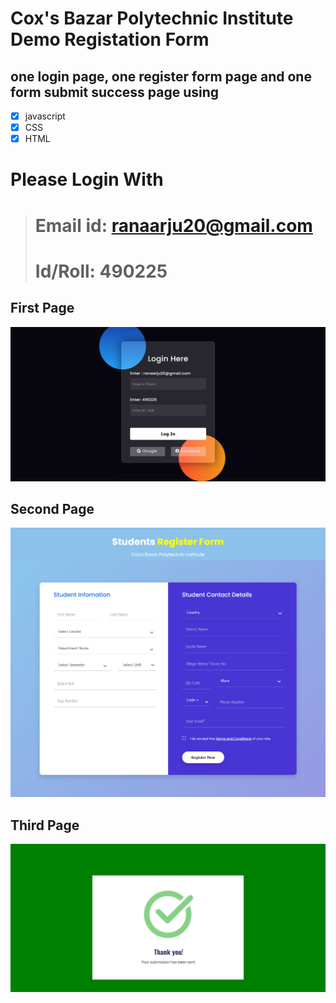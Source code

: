 # Cox's Bazar Polytechnic Institute Demo Registation Form
## one login page, one register form page and one form submit success page using
- [x] javascript
- [x] CSS
- [x] HTML
# Please Login With
># Email id: ranaarju20@gmail.com 
> 
> # Id/Roll: 490225
## First Page
![First page](https://github.com/rana-arju/coxpoly-register-form/blob/main/images/1.png)
## Second Page
![Second page](https://github.com/rana-arju/coxpoly-register-form/blob/main/images/2.png)
## Third Page
![Third page](https://github.com/rana-arju/coxpoly-register-form/blob/main/images/3.png)
